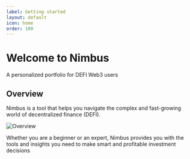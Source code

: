 ```yaml
---
label: Getting started
layout: default
icon: home
order: 100
---
```


# Welcome to Nimbus

A personalized portfolio for DEFI Web3 users

## Overview

Nimbus is a tool that helps you navigate the complex and fast-growing world of decentralized finance (DEFI).

![Overview](/img/overview.png)

Whether you are a beginner or an expert, Nimbus provides you with the tools and insights you need to make smart and profitable investment decisions
